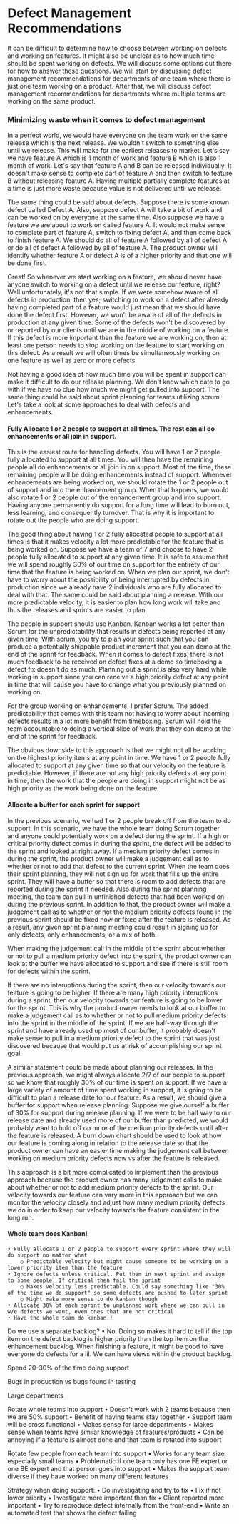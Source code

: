 # Defect Management Recommendations

It can be difficult to determine how to choose between working on defects and working on features. It might also be unclear as to how much time should be spent working on defects. We will discuss some options out there for how to answer these questions. We will start by discussing defect management recommendations for departments of one team where there is just one team working on a product. After that, we will discuss defect management recommendations for departments where multiple teams are working on the same product.

### Minimizing waste when it comes to defect management
In a perfect world, we would have everyone on the team work on the same release which is the next release. We wouldn't switch to something else until we release. This will make for the earliest releases to market. Let's say we have feature A which is 1 month of work and feature B which is also 1 month of work. Let's say that feature A and B can be released individually. It doesn't make sense to complete part of feature A and then switch to feature B without releasing feature A. Having multiple partially complete features at a time is just more waste because value is not delivered until we release.

The same thing could be said about defects. Suppose there is some known defect called Defect A. Also, suppose defect A will take a bit of work and can be worked on by everyone at the same time. Also suppose we have a feature we are about to work on called feature A. It would not make sense to complete part of feature A, switch to fixing defect A, and then come back to finish feature A. We should do all of feature A followed by all of defect A or do all of defect A followed by all of feature A. The product owner will identify whether feature A or defect A is of a higher priority and that one will be done first.

Great! So whenever we start working on a feature, we should never have anyone switch to working on a defect until we release our feature, right? Well unfortunately, it's not that simple. If we were somehow aware of all defects in production, then yes; switching to work on a defect after already having completed part of a feature would just mean that we should have done the defect first. However, we won't be aware of all of the defects in production at any given time. Some of the defects won't be discovered by or reported by our clients until we are in the middle of working on a feature. If this defect is more important than the feature we are working on, then at least one person needs to stop working on the feature to start working on this defect. As a result we will often times be simultaneously working on one feature as well as zero or more defects.

Not having a good idea of how much time you will be spent in support can make it difficult to do our release planning. We don't know which date to go with if we have no clue how much we might get pulled into support. The same thing could be said about sprint planning for teams utilizing scrum. Let's take a look at some approaches to deal with defects and enhancements.

#### Fully Allocate 1 or 2 people to support at all times. The rest can all do enhancements or all join in support.
This is the easiest route for handling defects. You will have 1 or 2 people fully allocated to support at all times. You will then have the remaining people all do enhancements or all join in on support. Most of the time, these remaining people will be doing enhancements instead of support. Whenever enhancements are being worked on, we should rotate the 1 or 2 people out of support and into the enhancement group. When that happens, we would also rotate 1 or 2 people out of the enhancement group and into support. Having anyone permanently do support for a long time will lead to burn out, less learning, and consequently turnover. That is why it is important to rotate out the people who are doing support.

The good thing about having 1 or 2 fully allocated people to support at all times is that it makes velocity a lot more predictable for the feature that is being worked on. Suppose we have a team of 7 and choose to have 2 people fully allocated to support at any given time.  It is safe to assume that we will spend roughly 30% of our time on support for the entirety of our time that the feature is being worked on. When we plan our sprint, we don't have to worry about the possibility of being interrupted by defects in production since we already have 2 individuals who are fully allocated to deal with that. The same could be said about planning a release. With our more predictable velocity, it is easier to plan how long work will take and thus the releases and sprints are easier to plan.

The people in support should use Kanban. Kanban works a lot better than Scrum for the unpredictability that results in defects being reported at any given time. With scrum, you try to plan your sprint such that you can produce a potentially shippable product increment that you can demo at the end of the sprint for feedback. When it comes to defect fixes, there is not much feedback to be received on defect fixes at a demo so timeboxing a defect fix doesn't do as much. Planning out a sprint is also very hard while working in support since you can receive a high priority defect at any point in time that will cause you have to change what you previously planned on working on.

For the group working on enhancements, I prefer Scrum. The added predictability that comes with this team not having to worry about incoming defects results in a lot more benefit from timeboxing. Scrum will hold the team accountable to doing a vertical slice of work that they can demo at the end of the sprint for feedback.

The obvious downside to this approach is that we might not all be working on the highest priority items at any point in time. We have 1 or 2 people fully allocated to support at any given time so that our velocity on the feature is predictable. However, if there are not any high priority defects at any point in time, then the work that the people are doing in support might not be as high priority as the work being done on the feature. 

#### Allocate a buffer for each sprint for support
In the previous scenario, we had 1 or 2 people break off from the team to do support. In this scenario, we have the whole team doing Scrum together and anyone could potentially work on a defect during the sprint. If a high or critical priority defect comes in during the sprint, the defect will be added to the sprint and looked at right away. If a medium priority defect comes in during the sprint, the product owner will make a judgement call as to whether or not to add that defect to the current sprint. When the team does their sprint planning, they will not sign up for work that fills up the entire sprint. They will have a buffer so that there is room to add defects that are reported during the sprint if needed. Also during the sprint planning meeting, the team can pull in unfinished defects that had been worked on during the previous sprint. In addition to that, the product owner will make a judgement call as to whether or not the medium priority defects found in the previous sprint should be fixed now or fixed after the feature is released. As a result, any given sprint planning meeting could result in signing up for only defects, only enhancements, or a mix of both. 

When making the judgement call in the middle of the sprint about whether or not to pull a medium priority defect into the sprint, the product owner can look at the buffer we have allocated to support and see if there is still room for defects within the sprint.

If there are no interuptions during the sprint, then our velocity towards our feature is going to be higher. If there are many high priority interuptions during a sprint, then our velocity towards our feature is going to be lower for the sprint. This is why the product owner needs to look at our buffer to make a judgement call as to whether or not to pull medium priority defects into the sprint in the middle of the sprint. If we are half-way through the sprint and have already used up most of our buffer, it probably doesn't make sense to pull in a medium priority defect to the sprint that was just discovered because that would put us at risk of accomplishing our sprint goal.

A similar statement could be made about planning our releases. In the previous approach, we might always allocate 2/7 of our people to support so we know that roughly 30% of our time is spent on support. If we have a large variety of amount of time spent working in support, it is going to be difficult to plan a release date for our feature. As a result, we should give a buffer for support when release planning. Suppose we give ourself a buffer of 30% for support during release planning. If we were to be half way to our release date and already used more of our buffer than predicted, we would probably want to hold off on more of the medium priority defects until after the feature is released. A burn down chart should be used to look at how our feature is coming along in relation to the release date so that the product owner can have an easier time making the judgement call between working on medium priority defects now vs after the feature is released.

This approach is a bit more complicated to implement than the previous approach because the product owner has many judgement calls to make about whether or not to add medium priority defects to the sprint. Our velocity towards our feature can vary more in this approach but we can monitor the velocity closely and adjust how many medium priority defects we do in order to keep our velocity towards the feature consistent in the long run.

#### Whole team does Kanban!

	• Fully allocate 1 or 2 people to support every sprint where they will do support no matter what
		○ Predictable velocity but might cause someone to be working on a lower priority item than the feature
	• Ignore defects unless critical. Put them in next sprint and assign to some people. If critical then fail the sprint
		○ Makes velocity less predictable. Could say something like "30% of the time we do support" so some defects are pushed to later sprint
		○ Might make more sense to do kanban though
	• Allocate 30% of each sprint to unplanned work where we can pull in w/e defects we want, even ones that are not critical
	• Have the whole team do kanban!!
Do we use a separate backlog?
	• No. Doing so makes it hard to tell if the top item on the defect backlog is higher priority than the top item on the enhancement backlog. When finishing a feature, it might be good to have everyone do defects for a lil. We can have views within the product backlog.
	
Spend 20-30% of the time doing support

Bugs in production vs bugs found in testing

Large departments

Rotate whole teams into support
	• Doesn't work with 2 teams because then we are 50% support
	• Benefit of having teams stay together
	• Support team will be cross functional
	• Makes sense for large departments
	• Makes sense when teams have similar knowledge of features/products
	• Can be annoying if a feature is almost done and that team is rotated into support

Rotate few people from each team into support
	• Works for any team size, especially small teams
	• Problematic if one team only has one FE expert or one BE expert and that person goes into support
	• Makes the support team diverse if they have worked on many different features

Strategy when doing support:
	• Do investigating and try to fix
	• Fix if not lower priority
	• Investigate more important than fix
	• Client reported more important
	• Try to reproduce defect internally from the front-end
	• Write an automated test that shows the defect failing
